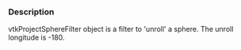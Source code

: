 ### Description

vtkProjectSphereFilter object is a  filter to 'unroll' a sphere. The unroll longitude is -180.

